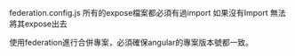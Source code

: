 federation.config.js 所有的expose檔案都必須有過import 如果沒有Import 無法將其expose出去

使用federation進行合併專案，必須確保angular的專案版本號都一致。

